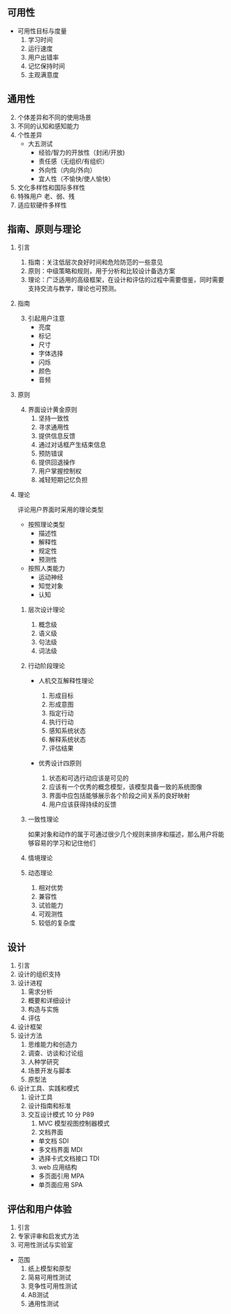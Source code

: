 ## 可用性
- 可用性目标与度量
    1. 学习时间
    2. 运行速度
    3. 用户出错率
    4. 记忆保持时间
    5. 主观满意度 
## 通用性
2. 个体差异和不同的使用场景
3. 不同的认知和感知能力
4. 个性差异
   - 大五测试
     - 经验/智力的开放性（封闭/开放)
     - 责任感（无组织/有组织）
     - 外向性（内向/外向）
     - 宜人性（不愉快/使人愉快）
5. 文化多样性和国际多样性
6. 特殊用户 老、弱、残
7. 适应软硬件多样性
## 指南、原则与理论

1. 引言

   1. 指南：关注低层次良好时间和危险防范的一些意见
   2. 原则：中级策略和规则，用于分析和比较设计备选方案
   3. 理论：广泛适用的高级框架，在设计和评估的过程中需要借鉴，同时需要支持交流与教学，理论也可预测。

2. 指南

   3. 引起用户注意
      - 亮度
      - 标记
      - 尺寸
      - 字体选择
      - 闪烁
      - 颜色
      - 音频

3. 原则

   4. 界面设计黄金原则
      1. 坚持一致性
      2. 寻求通用性
      3. 提供信息反馈
      4. 通过对话框产生结束信息
      5. 预防错误
      6. 提供回退操作
      7. 用户掌握控制权
      8. 减轻短期记忆负担

4. 理论

   评论用户界面时采用的理论类型

   - 按照理论类型
     - 描述性
     - 解释性
     - 规定性
     - 预测性
   - 按照人类能力
     - 运动神经
     - 知觉对象
     - 认知

   1. 层次设计理论

      1. 概念级
      2. 语义级
      3. 句法级
      4. 词法级

   2. 行动阶段理论

      - 人机交互解释性理论

        1. 形成目标
        2. 形成意图
        3. 指定行动
        4. 执行行动
        5. 感知系统状态
        6. 解释系统状态
        7. 评估结果

      - 优秀设计四原则
        1. 状态和可选行动应该是可见的
        2. 应该有一个优秀的概念模型，该模型具备一致的系统图像
        3. 界面中应包括能够展示各个阶段之间关系的良好映射
        4. 用户应该获得持续的反馈

   3. 一致性理论

      如果对象和动作的属于可通过很少几个规则来排序和描述，那么用户将能够容易的学习和记住他们

   4. 情境理论
   5. 动态理论
      1. 相对优势
      2. 兼容性
      3. 试验能力
      4. 可观测性
      5. 较低的复杂度

## 设计

1. 引言
2. 设计的组织支持
3. 设计进程
   1. 需求分析
   2. 概要和详细设计
   3. 构造与实施
   4. 评估
4. 设计框架
5. 设计方法
   1. 思维能力和创造力
   2. 调查、访谈和讨论组
   3. 人种学研究
   4. 场景开发与脚本
   5. 原型法
6. 设计工具、实践和模式
   1. 设计工具
   2. 设计指南和标准
   3. 交互设计模式 10 分 P89
      1. MVC 模型视图控制器模式
      2. 文档界面
      - 单文档 SDI
      - 多文档界面 MDI
      - 选择卡式文档接口 TDI
      3. web 应用结构
      - 多页面引用 MPA
      - 单页面应用 SPA

## 评估和用户体验
1. 引言
2. 专家评审和启发式方法
3. 可用性测试与实验室
  - 范围
    1. 纸上模型和原型
    2. 简易可用性测试
    3. 竞争性可用性测试
    4. AB测试
    5. 通用性测试
